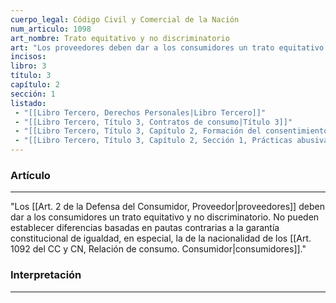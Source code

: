 ```yaml
---
cuerpo_legal: Código Civil y Comercial de la Nación
num_articulo: 1098
art_nombre: Trato equitativo y no discriminatorio
art: "Los proveedores deben dar a los consumidores un trato equitativo y no discriminatorio. No pueden establecer diferencias basadas en pautas contrarias a la garantía constitucional de igualdad, en especial, la de la nacionalidad de los consumidores."
incisos: 
libro: 3
título: 3
capítulo: 2
sección: 1
listado:
 - "[[Libro Tercero, Derechos Personales|Libro Tercero]]"
 - "[[Libro Tercero, Título 3, Contratos de consumo|Título 3]]"
 - "[[Libro Tercero, Título 3, Capítulo 2, Formación del consentimiento|Capítulo 2]]"
 - "[[Libro Tercero, Título 3, Capítulo 2, Sección 1, Prácticas abusivas|Sección 1]]"
---
```

### Artículo
---
"Los [[Art. 2 de la Defensa del Consumidor, Proveedor|proveedores]] deben dar a los consumidores un trato equitativo y no discriminatorio. No pueden establecer diferencias basadas en pautas contrarias a la garantía constitucional de igualdad, en especial, la de la nacionalidad de los [[Art. 1092 del CC y CN, Relación de consumo. Consumidor|consumidores]]."


### Interpretación
---
